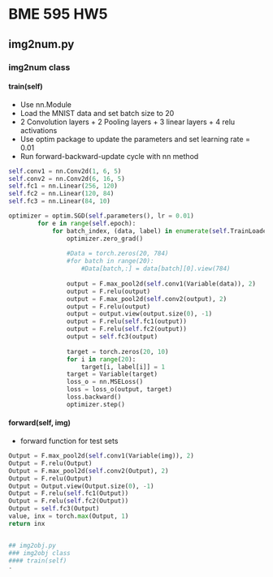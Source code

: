 # BME 595 HW5

## img2num.py
### img2num class
#### train(self)
- Use nn.Module 
- Load the MNIST data and set batch size to 20
- 2 Convolution layers + 2 Pooling layers + 3 linear layers + 4 relu activations
- Use optim package to update the parameters and set learning rate = 0.01
- Run forward-backward-update cycle with nn method
```python
self.conv1 = nn.Conv2d(1, 6, 5)
self.conv2 = nn.Conv2d(6, 16, 5)
self.fc1 = nn.Linear(256, 120)
self.fc2 = nn.Linear(120, 84)
self.fc3 = nn.Linear(84, 10)

optimizer = optim.SGD(self.parameters(), lr = 0.01)
        for e in range(self.epoch):
            for batch_index, (data, label) in enumerate(self.TrainLoader):
                optimizer.zero_grad()
                
                #Data = torch.zeros(20, 784)
                #for batch in range(20):
                    #Data[batch,:] = data[batch][0].view(784)
                     
                output = F.max_pool2d(self.conv1(Variable(data)), 2)
                output = F.relu(output)
                output = F.max_pool2d(self.conv2(output), 2)
                output = F.relu(output)
                output = output.view(output.size(0), -1)
                output = F.relu(self.fc1(output))
                output = F.relu(self.fc2(output))
                output = self.fc3(output)
                
                target = torch.zeros(20, 10)
                for i in range(20):
                    target[i, label[i]] = 1
                target = Variable(target)
                loss_o = nn.MSELoss()
                loss = loss_o(output, target)
                loss.backward()
                optimizer.step()
```

#### forward(self, img)
- forward function for test sets
```python
Output = F.max_pool2d(self.conv1(Variable(img)), 2)
Output = F.relu(Output)
Output = F.max_pool2d(self.conv2(Output), 2)
Output = F.relu(Output)
Output = Output.view(Output.size(0), -1)
Output = F.relu(self.fc1(Output))
Output = F.relu(self.fc2(Output))
Output = self.fc3(Output)
value, inx = torch.max(Output, 1)
return inx


## img2obj.py
### img2obj class
#### train(self)
- 
